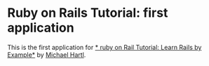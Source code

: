 # Ruby on Rails Tutorial: first application

This is the first application for
[* ruby on Rail Tutorial: Learn Rails by Example*](http://railstutorial.org/) by [Michael Hartl](http://michaelhartl.com/).